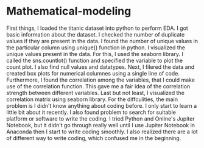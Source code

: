 # Mathematical-modeling
 First things, I loaded the titanic dataset into python to perform EDA. I got basic information about the dataset. I checked the number of duplicate values if they are present in the data. I found the number of unique values in the particular column using unique() function in python.  I visualized the unique values present in the data. For this, I used the seaborn library. I called the sns.countlot() function and specified the variable to plot the count plot. I also find null values and datatypes. Next, I filered the data and created box plots for numerical columnes using a single line of code. Furthermore, I found the correlation among the variables, that I could make use of the correlation function. This gave me a fair idea of the correlation strength between different variables. Last but not least, I visualized the correlation matrix using seaborn library. 
  For the diffculities, the main problem is I didn't know anything about coding before. I only start to learn a little bit about it recently. I also found problem to search for suitable platform or software to write the coding. I tried Python and Online's Jupiter Notebook, but it didn't go through really well until I use Jupiter Notebook in Anaconda then I start to write coding smoothly. I also realized there are a lot of different way to write coding, which confused me in the beginning. 
